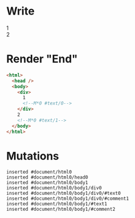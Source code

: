 # Write
  <div>1<!M*0 #text/0></div>2<!M*0 #text/1>


# Render "End"
```html
<html>
  <head />
  <body>
    <div>
      1
      <!--M*0 #text/0-->
    </div>
    2
    <!--M*0 #text/1-->
  </body>
</html>
```

# Mutations
```
inserted #document/html0
inserted #document/html0/head0
inserted #document/html0/body1
inserted #document/html0/body1/div0
inserted #document/html0/body1/div0/#text0
inserted #document/html0/body1/div0/#comment1
inserted #document/html0/body1/#text1
inserted #document/html0/body1/#comment2
```